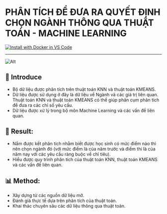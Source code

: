 # PHÂN TÍCH ĐỂ ĐƯA RA QUYẾT ĐỊNH CHỌN NGÀNH THÔNG QUA THUẬT TOÁN - MACHINE LEARNING

[![Install with Docker in VS Code](https://img.shields.io/badge/VS_Code-Install_Server-0098FF?style=flat-square&logo=visualstudiocode&logoColor=white)](https://insiders.vscode.dev/redirect/mcp/install?name=github&inputs=%5B%7B%22id%22%3A%22github_token%22%2C%22type%22%3A%22promptString%22%2C%22description%22%3A%22GitHub%20Personal%20Access%20Token%22%2C%22password%22%3Atrue%7D%5D&config=%7B%22command%22%3A%22docker%22%2C%22args%22%3A%5B%22run%22%2C%22-i%22%2C%22--rm%22%2C%22-e%22%2C%22GITHUB_PERSONAL_ACCESS_TOKEN%22%2C%22ghcr.io%2Fgithub%2Fgithub-mcp-server%22%5D%2C%22env%22%3A%7B%22GITHUB_PERSONAL_ACCESS_TOKEN%22%3A%22%24%7Binput%3Agithub_token%7D%22%7D%7D)

---
![Alt](https://repobeats.axiom.co/api/embed/2d344362930f92325e5da2d59792cec3f4ccef53.svg "Repobeats analytics image")

## :memo: Introduce
- Bộ dữ liệu được phân tích trên thuật toán KNN và thuật toán KMEANS.
- Dữ liệu được sử dụng ở đây là dữ liệu về Ngành và các giá trị liên quan. Thuật toán KNN và thuật toán KMEANS có thể giúp phân cụm phân tích để đưa ra các chỉ số yêu cầu.
- Dữ liệu được xử lý trong bộ môn Machine Learning và các vấn đề liên quan.

## :clap: Result:
- Nắm được kết phân tích nhằm biết được học sinh có mức điểm nào thì nên chọn ngành đó (với mức điểm là của năm trước và điểm thi là của năm nay với các yêu cầu ràng buộc về chỉ tiêu).
- Hiểu được quy trình phân tích của thuật toán KNN, thuật toán KMEANS và các vấn đề liên quan.

## 📊 Method:
- Xây dựng từ các nguồn dữ liệu mở.
- Đánh giá thực tế dựa trên phân tích của thuật toán.
- Khai thác chuyên sâu các dữ liệu thông qua thuật toán.
